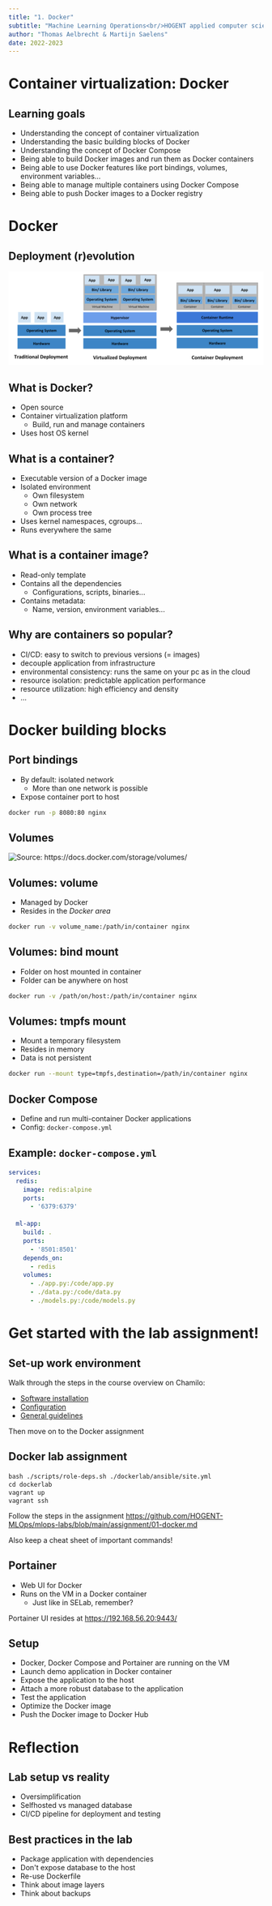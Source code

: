 ```yaml
---
title: "1. Docker"
subtitle: "Machine Learning Operations<br/>HOGENT applied computer science"
author: "Thomas Aelbrecht & Martijn Saelens"
date: 2022-2023
---
```


# Container virtualization: Docker

## Learning goals

- Understanding the concept of container virtualization
- Understanding the basic building blocks of Docker
- Understanding the concept of Docker Compose
- Being able to build Docker images and run them as Docker containers
- Being able to use Docker features like port bindings, volumes, environment variables...
- Being able to manage multiple containers using Docker Compose
- Being able to push Docker images to a Docker registry

# Docker

## Deployment (r)evolution

![<small><em>Source: <https://kubernetes.io/docs/concepts/overview/></em></small>](assets/03-kubernetes/container_evolution.svg)

## What is Docker?

- Open source
- Container virtualization platform
  - Build, run and manage containers
- Uses host OS kernel

## What is a container?

- Executable version of a Docker image
- Isolated environment
  - Own filesystem
  - Own network
  - Own process tree
- Uses kernel namespaces, cgroups...
- Runs everywhere the same

## What is a container image?

- Read-only template
- Contains all the dependencies
  - Configurations, scripts, binaries...
- Contains metadata:
  - Name, version, environment variables...

## Why are containers so popular?

- CI/CD: easy to switch to previous versions (= images)
- decouple application from infrastructure
- environmental consistency: runs the same on your pc as in the cloud
- resource isolation: predictable application performance
- resource utilization: high efficiency and density
- ...

# Docker building blocks

## Port bindings

- By default: isolated network
  - More than one network is possible
- Expose container port to host

```bash
docker run -p 8080:80 nginx
```

## Volumes

![<small><em>Source: <https://docs.docker.com/storage/volumes/></em></small>](https://docs.docker.com/storage/images/types-of-mounts-volume.png)

## Volumes: volume

- Managed by Docker
- Resides in the *Docker area*

```bash
docker run -v volume_name:/path/in/container nginx
```

## Volumes: bind mount

- Folder on host mounted in container
- Folder can be anywhere on host

```bash
docker run -v /path/on/host:/path/in/container nginx
```

## Volumes: tmpfs mount

- Mount a temporary filesystem
- Resides in memory
- Data is not persistent

```bash
docker run --mount type=tmpfs,destination=/path/in/container nginx
```

## Docker Compose

- Define and run multi-container Docker applications
- Config: `docker-compose.yml`

## Example: `docker-compose.yml`

```yaml
services:
  redis:
    image: redis:alpine
    ports:
      - '6379:6379'

  ml-app:
    build: .
    ports:
      - '8501:8501'
    depends_on:
      - redis
    volumes:
      - ./app.py:/code/app.py
      - ./data.py:/code/data.py
      - ./models.py:/code/models.py
```

# Get started with the lab assignment!

## Set-up work environment

Walk through the steps in the course overview on Chamilo:

- [Software installation](https://chamilo.hogent.be/index.php?application=Chamilo%5CApplication%5CWeblcms&go=CourseViewer&course=58936&tool=LearningPath&tool_action=ComplexDisplay&publication=2196532&preview_content_object_id=7521644&learning_path_action=Viewer&child_id=357806)
- [Configuration](https://chamilo.hogent.be/index.php?application=Chamilo%5CApplication%5CWeblcms&go=CourseViewer&course=58936&tool=LearningPath&tool_action=ComplexDisplay&publication=2196532&preview_content_object_id=7521644&learning_path_action=Viewer&child_id=357819)
- [General guidelines](https://chamilo.hogent.be/index.php?application=Chamilo%5CApplication%5CWeblcms&go=CourseViewer&course=58936&tool=LearningPath&tool_action=ComplexDisplay&publication=2196532&preview_content_object_id=7521644&learning_path_action=Viewer&child_id=357826)

Then move on to the Docker assignment

## Docker lab assignment

```console
bash ./scripts/role-deps.sh ./dockerlab/ansible/site.yml
cd dockerlab
vagrant up
vagrant ssh
```

Follow the steps in the assignment <https://github.com/HOGENT-MLOps/mlops-labs/blob/main/assignment/01-docker.md>

Also keep a cheat sheet of important commands!

## Portainer

- Web UI for Docker
- Runs on the VM in a Docker container
  - Just like in SELab, remember?

Portainer UI resides at <https://192.168.56.20:9443/>

## Setup

- Docker, Docker Compose and Portainer are running on the VM
- Launch demo application in Docker container
- Expose the application to the host
- Attach a more robust database to the application
- Test the application
- Optimize the Docker image
- Push the Docker image to Docker Hub

# Reflection

## Lab setup vs reality

- Oversimplification
- Selfhosted vs managed database
- CI/CD pipeline for deployment and testing

## Best practices in the lab

- Package application with dependencies
- Don't expose database to the host
- Re-use Dockerfile
- Think about image layers
- Think about backups
